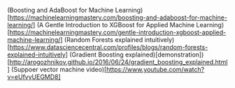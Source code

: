 (Boosting and AdaBoost for Machine Learning)[https://machinelearningmastery.com/boosting-and-adaboost-for-machine-learning/]
(A Gentle Introduction to XGBoost for Applied Machine Learning)[https://machinelearningmastery.com/gentle-introduction-xgboost-applied-machine-learning/]
(Random Forests explained intuitively)[https://www.datasciencecentral.com/profiles/blogs/random-forests-explained-intuitively]
(Gradient Boosting explained)[demonstration])[http://arogozhnikov.github.io/2016/06/24/gradient_boosting_explained.html]
(Suppoer vector machine video)[https://www.youtube.com/watch?v=eUfvyUEGMD8]
